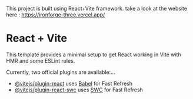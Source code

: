 This project is built using React+Vite framework.
take a look at the website here : https://ironforge-three.vercel.app/
# React + Vite

This template provides a minimal setup to get React working in Vite with HMR and some ESLint rules.

Currently, two official plugins are available:...

- [@vitejs/plugin-react](https://github.com/vitejs/vite-plugin-react/blob/main/packages/plugin-react/README.md) uses [Babel](https://babeljs.io/) for Fast Refresh
- [@vitejs/plugin-react-swc](https://github.com/vitejs/vite-plugin-react-swc) uses [SWC](https://swc.rs/) for Fast Refresh
